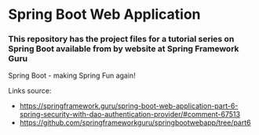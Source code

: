 # Spring Boot Web Application

### This repository has the project files for a tutorial series on Spring Boot available from by website at Spring Framework Guru

Spring Boot - making Spring Fun again!

Links source:

* https://springframework.guru/spring-boot-web-application-part-6-spring-security-with-dao-authentication-provider/#comment-67513
* https://github.com/springframeworkguru/springbootwebapp/tree/part6
